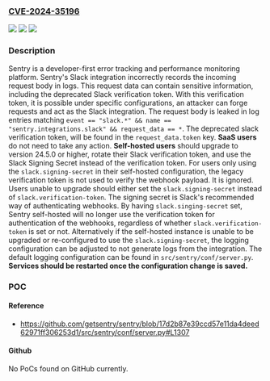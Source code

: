 ### [CVE-2024-35196](https://cve.mitre.org/cgi-bin/cvename.cgi?name=CVE-2024-35196)
![](https://img.shields.io/static/v1?label=Product&message=sentry&color=blue)
![](https://img.shields.io/static/v1?label=Version&message=%3E%3D%2024.3.0%2C%20%3C%2024.5.0%20&color=brightgreen)
![](https://img.shields.io/static/v1?label=Vulnerability&message=CWE-532%3A%20Insertion%20of%20Sensitive%20Information%20into%20Log%20File&color=brightgreen)

### Description

Sentry is a developer-first error tracking and performance monitoring platform. Sentry's Slack integration incorrectly records the incoming request body in logs. This request data can contain sensitive information, including the deprecated Slack verification token. With this verification token, it is possible under specific configurations, an attacker can forge requests and act as the Slack integration. The request body is leaked in log entries matching `event == "slack.*" && name == "sentry.integrations.slack" && request_data == *`. The deprecated slack verification token, will be found in the `request_data.token` key. **SaaS users** do not need to take any action. **Self-hosted users** should upgrade to version 24.5.0 or higher, rotate their Slack verification token, and use the Slack Signing Secret instead of the verification token. For users only using the `slack.signing-secret` in their self-hosted configuration, the legacy verification token is not used to verify the webhook payload. It is ignored. Users unable to upgrade should either set the `slack.signing-secret` instead of `slack.verification-token`. The signing secret is Slack's recommended way of authenticating webhooks. By having `slack.singing-secret` set, Sentry self-hosted will no longer use the verification token for authentication of the webhooks, regardless of whether `slack.verification-token` is set or not. Alternatively if the self-hosted instance is unable to be upgraded or re-configured to use the `slack.signing-secret`, the logging configuration can be adjusted to not generate logs from the integration. The default logging configuration can be found in `src/sentry/conf/server.py`. **Services should be restarted once the configuration change is saved.**

### POC

#### Reference
- https://github.com/getsentry/sentry/blob/17d2b87e39ccd57e11da4deed62971ff306253d1/src/sentry/conf/server.py#L1307

#### Github
No PoCs found on GitHub currently.

